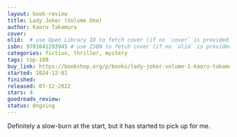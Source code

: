 ```yaml
---
layout: book-review
title: Lady Joker (Volume One)
author: Kaoru Takamura
cover: 
olid:  # use Open Library ID to fetch cover (if no `cover` is provided)
isbn: 9781641293945 # use ISBN to fetch cover (if no `olid` is provided, dashes are optional)
categories: fiction, thriller, mystery
tags: top-100
buy_link: https://bookshop.org/p/books/lady-joker-volume-1-kaoru-takamura/17471511?ean=9781641293945&next=t
started: 2024-12-01
finished: 
released: 07-12-2022
stars: 4
goodreads_review: 
status: Ongoing
---
```


Definitely a slow-burn at the start, but it has started to pick up for me. 
